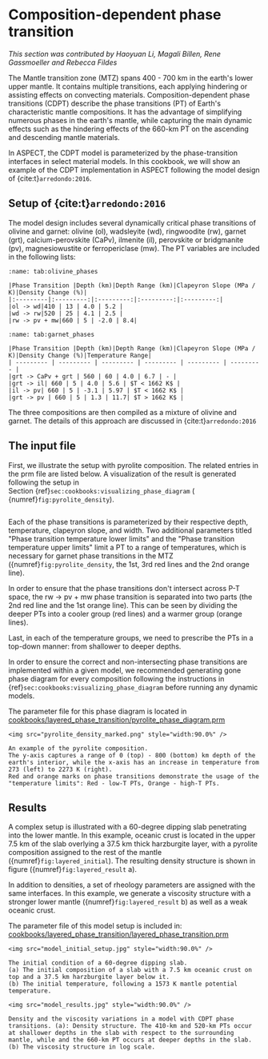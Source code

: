 # Composition-dependent phase transition

*This section was contributed by Haoyuan Li, Magali Billen, Rene 
Gassmoeller and Rebecca Fildes*

The Mantle transition zone (MTZ) spans 400 - 700 km in the earth's lower upper mantle.
It contains multiple transitions, each applying hindering or assisting effects on convecting materials.
Composition-dependent phase transitions (CDPT) describe the phase transitions (PT) of Earth's characteristic mantle compositions.
It has the advantage of simplifying numerous phases in the earth's mantle, while capturing the main dynamic effects such as the hindering effects of the 660-km PT on the ascending and descending mantle materials.


In ASPECT, the CDPT model is parameterized by the phase-transition interfaces in select material models.
In this cookbook, we will show an example of the CDPT implementation in ASPECT following the model design of {cite:t}`arredondo:2016`.


## Setup of {cite:t}`arredondo:2016`

The model design includes several dynamically critical phase transitions of olivine and garnet:
olivine (ol), wadsleyite (wd), ringwoodite (rw), garnet (grt), calcium-perovskite (CaPv), ilmenite (il), perovskite or bridgmanite (pv), magnesiowustite or ferropericlase (mw).
The PT variables are included in the following lists:

```{table} Arredondo et al., 2016: Mantle olivine phase transitions
:name: tab:olivine_phases

|Phase Transition |Depth (km)|Depth Range (km)|Clapeyron Slope (MPa / K)|Density Change (%)|
|:---------|:---------:|:---------:|:---------:|:---------:|
|ol -> wd|410 | 13 | 4.0 | 5.2 |
|wd -> rw|520 | 25 | 4.1 | 2.5 |
|rw -> pv + mw|660 | 5 | -2.0 | 8.4|
```

```{table} Arredondo et al., 2016: Mantle garnet phase transitions
:name: tab:garnet_phases

|Phase Transition |Depth (km)|Depth Range (km)|Clapeyron Slope (MPa / K)|Density Change (%)|Temperature Range|
| --------- | --------- | --------- | --------- | --------- | --------- |
|grt -> CaPv + grt | 560 | 60 | 4.0 | 6.7 | - |
|grt -> il| 660 | 5 | 4.0 | 5.6 | $T < 1662 K$ |
|il -> pv| 660 | 5 | -3.1 | 5.97 | $T < 1662 K$ |
|grt -> pv | 660 | 5 | 1.3 | 11.7| $T > 1662 K$ |
```

The three compositions are then compiled as a mixture of olivine and garnet.
The details of this approach are discussed in {cite:t}`arredondo:2016`


## The input file

First, we illustrate the setup with pyrolite composition.
The related entries in the prm file are listed below.
A visualization of the result is generated following the setup in Section&nbsp;{ref}`sec:cookbooks:visualizing_phase_diagram` (  {numref}`fig:pyrolite_density`).

```{literalinclude} pyrolite_material_model.prm
```

Each of the phase transitions is parameterized by their respective depth, temperature, clapeyron slope, and width.
Two additional parameters titled "Phase transition temperature lower limits" and the "Phase transition temperature upper limits" limit a PT to a range of temperatures, which is necessary for garnet phase transitions in the MTZ  ({numref}`fig:pyrolite_density`, the 1st, 3rd red lines and the 2nd orange line).

In order to ensure that the phase transitions don't intersect across P-T space, the rw -> pv + mw phase transition is separated into two parts (the 2nd red line and the 1st orange line).
This can be seen by dividing the deeper PTs into a cooler group (red lines) and a warmer group (orange lines).

Last, in each of the temperature groups, we need to prescribe the PTs in a top-down manner: from shallower to deeper depths.

In order to ensure the correct and non-intersecting phase transitions are implemented within a given model, we recommended generating gone phase diagram for every composition following the instructions in {ref}`sec:cookbooks:visualizing_phase_diagram` before running any dynamic models.

The parameter file for this phase diagram is located in
[cookbooks/layered_phase_transition/pyrolite_phase_diagram.prm](https://www.github.com/geodynamics/aspect/blob/main/cookbooks/layered_phase_transition/pyrolite_phase_diagram.prm)

```{figure-md} fig:pyrolite_density
<img src="pyrolite_density_marked.png" style="width:90.0%" />

An example of the pyrolite composition. 
The y-axis captures a range of 0 (top) - 800 (bottom) km depth of the earth's interior, while the x-axis has an increase in temperature from 273 (left) to 2273 K (right). 
Red and orange marks on phase transitions demonstrate the usage of the "temperature limits": Red - low-T PTs, Orange - high-T PTs.
```

## Results

A complex setup is illustrated with a 60-degree dipping slab penetrating into the lower mantle.
In this example, oceanic crust is located in the upper 7.5 km of the slab overlying a 37.5 km thick harzburgite layer, with a pyrolite composition assigned to the rest of the mantle ({numref}`fig:layered_initial`).
The resulting density structure is shown in figure ({numref}`fig:layered_result` a).

In addition to densities, a set of rheology parameters are assigned with the same interfaces.
In this example, we generate a viscosity structure with a stronger lower mantle ({numref}`fig:layered_result` b) as well as a weak oceanic crust.

The parameter file of this model setup is included in:
[cookbooks/layered_phase_transition/layered_phase_transition.prm](https://www.github.com/geodynamics/aspect/blob/main/cookbooks/layered_phase_transition/layered_phase_transition.prm)


```{figure-md} fig:layered_initial
<img src="model_initial_setup.jpg" style="width:90.0%" />

The initial condition of a 60-degree dipping slab. 
(a) The initial composition of a slab with a 7.5 km oceanic crust on top and a 37.5 km harzburgite layer below it. 
(b) The initial temperature, following a 1573 K mantle potential temperature.
```

```{figure-md} fig:layered_result
<img src="model_results.jpg" style="width:90.0%" />

Density and the viscosity variations in a model with CDPT phase transitions. (a): Density structure. The 410-km and 520-km PTs occur at shallower depths in the slab with respect to the surrounding mantle, while and the 660-km PT occurs at deeper depths in the slab. (b) The viscosity structure in log scale.
```
